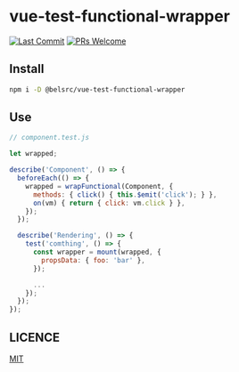 # vue-test-functional-wrapper

[![Last Commit](https://img.shields.io/github/last-commit/belsrc/vue-test-functional-wrapper/master.svg?style=flat-square)](https://github.com/belsrc/vue-test-functional-wrapper/commits/master)
[![PRs Welcome](https://img.shields.io/badge/PRs-welcome-brightgreen.svg?style=flat-square)](https://github.com/belsrc/vue-test-functional-wrapper/pulls)



## Install

```bash
npm i -D @belsrc/vue-test-functional-wrapper
```

## Use

```js
// component.test.js

let wrapped;

describe('Component', () => {
  beforeEach(() => {
    wrapped = wrapFunctional(Component, {
      methods: { click() { this.$emit('click'); } },
      on(vm) { return { click: vm.click } },
    });
  });

  describe('Rendering', () => {
    test('comthing', () => {
      const wrapper = mount(wrapped, {
        propsData: { foo: 'bar' },
      });

      ...
    });
  });
});
```

## LICENCE

[MIT](LICENCE)

